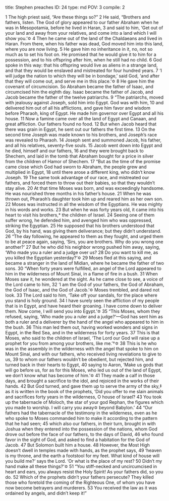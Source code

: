 title:          Stephen preaches
ID:             24
type:           md
POV:            3
compile:        2


 1 The high priest said, “Are these things so?”
2 He said, “Brothers and fathers, listen. The God of glory appeared to our father Abraham when he was in Mesopotamia, before he lived in Haran, 3 and said to him, ‘Get out of your land and away from your relatives, and come into a land which I will show you.’✡ 4 Then he came out of the land of the Chaldaeans and lived in Haran. From there, when his father was dead, God moved him into this land, where you are now living. 5 He gave him no inheritance in it, no, not so much as to set his foot on. He promised that he would give it to him for a possession, and to his offspring after him, when he still had no child. 6 God spoke in this way: that his offspring would live as aliens in a strange land, and that they would be enslaved and mistreated for four hundred years. 7 ‘I will judge the nation to which they will be in bondage,’ said God, ‘and after that they will come out, and serve me in this place.’✡ 8 He gave him the covenant of circumcision. So Abraham became the father of Isaac, and circumcised him the eighth day. Isaac became the father of Jacob, and Jacob became the father of the twelve patriarchs.
9 “The patriarchs, moved with jealousy against Joseph, sold him into Egypt. God was with him, 10 and delivered him out of all his afflictions, and gave him favor and wisdom before Pharaoh, king of Egypt. He made him governor over Egypt and all his house. 11 Now a famine came over all the land of Egypt and Canaan, and great affliction. Our fathers found no food. 12 But when Jacob heard that there was grain in Egypt, he sent out our fathers the first time. 13 On the second time Joseph was made known to his brothers, and Joseph’s race was revealed to Pharaoh. 14 Joseph sent and summoned Jacob, his father, and all his relatives, seventy-five souls. 15 Jacob went down into Egypt and he died, himself and our fathers, 16 and they were brought back to Shechem, and laid in the tomb that Abraham bought for a price in silver from the children of Hamor of Shechem.
17 “But as the time of the promise came close which God had sworn to Abraham, the people grew and multiplied in Egypt, 18 until there arose a different king, who didn’t know Joseph. 19 The same took advantage of our race, and mistreated our fathers, and forced them to throw out their babies, so that they wouldn’t stay alive. 20 At that time Moses was born, and was exceedingly handsome. He was nourished three months in his father’s house. 21 When he was thrown out, Pharaoh’s daughter took him up and reared him as her own son. 22 Moses was instructed in all the wisdom of the Egyptians. He was mighty in his words and works. 23 But when he was forty years old, it came into his heart to visit his brothers,* the children of Israel. 24 Seeing one of them suffer wrong, he defended him, and avenged him who was oppressed, striking the Egyptian. 25 He supposed that his brothers understood that God, by his hand, was giving them deliverance; but they didn’t understand.
26 “The day following, he appeared to them as they fought, and urged them to be at peace again, saying, ‘Sirs, you are brothers. Why do you wrong one another?’ 27 But he who did his neighbor wrong pushed him away, saying, ‘Who made you a ruler and a judge over us? 28 Do you want to kill me, as you killed the Egyptian yesterday?’✡ 29 Moses fled at this saying, and became a stranger in the land of Midian, where he became the father of two sons.
30 “When forty years were fulfilled, an angel of the Lord appeared to him in the wilderness of Mount Sinai, in a flame of fire in a bush. 31 When Moses saw it, he wondered at the sight. As he came close to see, a voice of the Lord came to him, 32 ‘I am the God of your fathers, the God of Abraham, the God of Isaac, and the God of Jacob.’✡ Moses trembled, and dared not look. 33 The Lord said to him, ‘Take off your sandals, for the place where you stand is holy ground. 34 I have surely seen the affliction of my people that is in Egypt, and have heard their groaning. I have come down to deliver them. Now come, I will send you into Egypt.’✡
35 “This Moses, whom they refused, saying, ‘Who made you a ruler and a judge?’—God has sent him as both a ruler and a deliverer by the hand of the angel who appeared to him in the bush. 36 This man led them out, having worked wonders and signs in Egypt, in the Red Sea, and in the wilderness for forty years. 37 This is that Moses, who said to the children of Israel, ‘The Lord our God will raise up a prophet for you from among your brothers, like me.’†✡ 38 This is he who was in the assembly in the wilderness with the angel that spoke to him on Mount Sinai, and with our fathers, who received living revelations to give to us, 39 to whom our fathers wouldn’t be obedient, but rejected him, and turned back in their hearts to Egypt, 40 saying to Aaron, ‘Make us gods that will go before us, for as for this Moses, who led us out of the land of Egypt, we don’t know what has become of him.’✡ 41 They made a calf in those days, and brought a sacrifice to the idol, and rejoiced in the works of their hands. 42 But God turned, and gave them up to serve the army of the sky,‡ as it is written in the book of the prophets,
‘Did you offer to me slain animals and sacrifices
forty years in the wilderness, O house of Israel?
43 You took up the tabernacle of Moloch,
the star of your god Rephan,
the figures which you made to worship.
I will carry you away✡ beyond Babylon.’
44 “Our fathers had the tabernacle of the testimony in the wilderness, even as he who spoke to Moses commanded him to make it according to the pattern that he had seen; 45 which also our fathers, in their turn, brought in with Joshua when they entered into the possession of the nations, whom God drove out before the face of our fathers, to the days of David, 46 who found favor in the sight of God, and asked to find a habitation for the God of Jacob. 47 But Solomon built him a house. 48 However, the Most High doesn’t dwell in temples made with hands, as the prophet says,
49 ‘heaven is my throne,
and the earth a footstool for my feet.
What kind of house will you build me?’ says the Lord.
‘Or what is the place of my rest?
50 Didn’t my hand make all these things?’✡
51 “You stiff-necked and uncircumcised in heart and ears, you always resist the Holy Spirit! As your fathers did, so you do. 52 Which of the prophets didn’t your fathers persecute? They killed those who foretold the coming of the Righteous One, of whom you have now become betrayers and murderers. 53 You received the law as it was ordained by angels, and didn’t keep it!” 